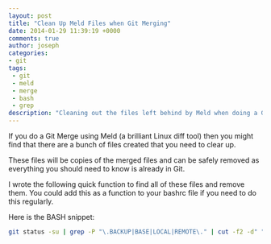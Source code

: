 ```yaml
---
layout: post
title: "Clean Up Meld Files when Git Merging"
date: 2014-01-29 11:39:19 +0000
comments: true
author: joseph
categories: 
- git
tags: 
 - git
 - meld
 - merge
 - bash
 - grep 
description: "Cleaning out the files left behind by Meld when doing a Git Merge"
---
```


If you do a Git Merge using Meld (a brilliant Linux diff tool) then you might find that there are a bunch of files created that you need to clear up.

These files will be copies of the merged files and can be safely removed as everything you should need to know is already in Git.

I wrote the following quick function to find all of these files and remove them. You could add this as a function to your bashrc file if you need to do this regularly.

Here is the BASH snippet:

``` bash
git status -su | grep -P "\.BACKUP|BASE|LOCAL|REMOTE\." | cut -f2 -d" " | xargs rm
```

